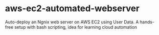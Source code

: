 # aws-ec2-automated-webserver
Auto-deploy an Ngnix web server on AWS EC2 using User Data. A hands-free setup with bash scripting, idea for learning cloud automation
